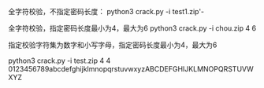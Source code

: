 全字符校验，不指定密码长度：
python3 crack.py -i test1.zip'-

全字符校验，指定密码长度最小为4，最大为6
python3 crack.py -i chou.zip 4 6 

指定校验字符集为数字和小写字母，指定密码长度最小为4，最大为6

[comment]: <> (python3 crack.py -i chou.zip 4 6 abcdefghijklmnopqrstuvwxyz0123456789)
python3 crack.py -i test.zip 4 4 0123456789abcdefghijklmnopqrstuvwxyzABCDEFGHIJKLMNOPQRSTUVWXYZ
